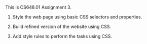 This is CS648.01 Assignment 3.

1. Style the web page using basic CSS selectors and properties.

2. Build refined version of the website using CSS.

3. Add style rules to perform the tasks using CSS.
